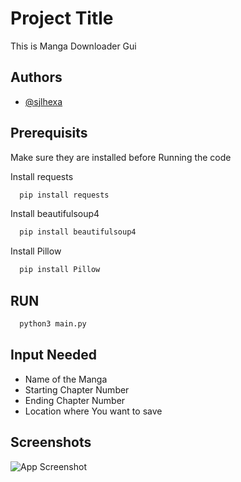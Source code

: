 
# Project Title
This is Manga Downloader Gui


## Authors

- [@sjlhexa](https://www.github.com/sjlhexa)


## Prerequisits

Make sure they are installed before Running the code 

Install requests
```bash
  pip install requests
```

Install beautifulsoup4
```bash
  pip install beautifulsoup4
```


Install Pillow
```bash
  pip install Pillow
```


## RUN

```bash
  python3 main.py
```
## Input Needed

* Name of the Manga
* Starting Chapter Number
* Ending Chapter Number
* Location where You want to save




## Screenshots

![App Screenshot](https://github.com/user-attachments/assets/cb6123f4-4be8-4551-9462-54cea7bce3f8)

